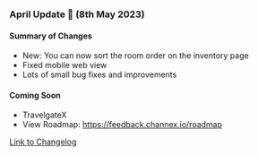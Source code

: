 ### April Update 🚀 (8th May 2023)

#### Summary of Changes
- New: You can now sort the room order on the inventory page
- Fixed mobile web view
- Lots of small bug fixes and improvements

#### Coming Soon
- TravelgateX
- View Roadmap: https://feedback.channex.io/roadmap

[Link to Changelog](https://docs.channex.io/changelog)
